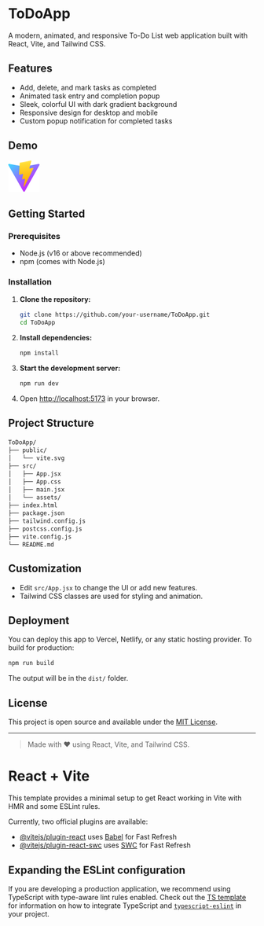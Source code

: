 # ToDoApp

A modern, animated, and responsive To-Do List web application built with React, Vite, and Tailwind CSS.

## Features
- Add, delete, and mark tasks as completed
- Animated task entry and completion popup
- Sleek, colorful UI with dark gradient background
- Responsive design for desktop and mobile
- Custom popup notification for completed tasks

## Demo
![ToDoApp Screenshot](./public/vite.svg)

## Getting Started

### Prerequisites
- Node.js (v16 or above recommended)
- npm (comes with Node.js)

### Installation
1. **Clone the repository:**
   ```bash
   git clone https://github.com/your-username/ToDoApp.git
   cd ToDoApp
   ```
2. **Install dependencies:**
   ```bash
   npm install
   ```
3. **Start the development server:**
   ```bash
   npm run dev
   ```
4. Open [http://localhost:5173](http://localhost:5173) in your browser.

## Project Structure
```
ToDoApp/
├── public/
│   └── vite.svg
├── src/
│   ├── App.jsx
│   ├── App.css
│   ├── main.jsx
│   └── assets/
├── index.html
├── package.json
├── tailwind.config.js
├── postcss.config.js
├── vite.config.js
└── README.md
```

## Customization
- Edit `src/App.jsx` to change the UI or add new features.
- Tailwind CSS classes are used for styling and animation.

## Deployment
You can deploy this app to Vercel, Netlify, or any static hosting provider. To build for production:
```bash
npm run build
```
The output will be in the `dist/` folder.

## License
This project is open source and available under the [MIT License](LICENSE).

---

> Made with ❤️ using React, Vite, and Tailwind CSS.
# React + Vite

This template provides a minimal setup to get React working in Vite with HMR and some ESLint rules.

Currently, two official plugins are available:

- [@vitejs/plugin-react](https://github.com/vitejs/vite-plugin-react/blob/main/packages/plugin-react) uses [Babel](https://babeljs.io/) for Fast Refresh
- [@vitejs/plugin-react-swc](https://github.com/vitejs/vite-plugin-react/blob/main/packages/plugin-react-swc) uses [SWC](https://swc.rs/) for Fast Refresh

## Expanding the ESLint configuration

If you are developing a production application, we recommend using TypeScript with type-aware lint rules enabled. Check out the [TS template](https://github.com/vitejs/vite/tree/main/packages/create-vite/template-react-ts) for information on how to integrate TypeScript and [`typescript-eslint`](https://typescript-eslint.io) in your project.
